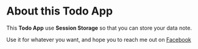 # About this Todo App
This **Todo App** use **Session Storage** so that you can store your data note.

Use it for whatever you want, and hope you to reach me out on [Facebook](https://www.facebook.com/Bui.Ngoc.1302/)
